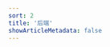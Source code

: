 ```yaml
---
sort: 2
title: '后端'
showArticleMetadata: false
---
```


<ClientOnly><Redirect route="/delicacy"/></ClientOnly>
